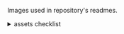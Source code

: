 Images used in repository's readmes.



<details>
<summary>assets checklist</summary>

 - [ ] export images of the 3D render of the board
 - [ ] make a head image for use in [/readme.md](/readme.md)

 - [ ] comment out this section

</details>
